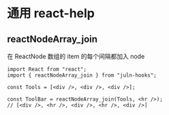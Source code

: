 # 通用 react-help

## reactNodeArray_join

在 ReactNode 数组的 item 的每个间隔都加入 node

```tsx
import React from "react";
import { reactNodeArray_join } from "juln-hooks";

const Tools = [<div />, <div />, <div />];

const ToolBar = reactNodeArray_join(Tools, <hr />);
// [<div />, <hr />, <div />, <hr />, <div />]
```
